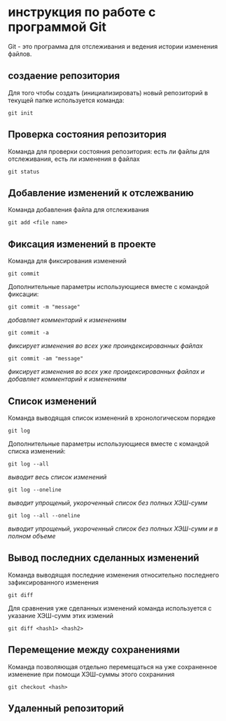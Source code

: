 # инструкция по работе с программой Git

Git - это программа для отслеживания и ведения истории изменения файлов.

## создаение репозитория

Для того чтобы создать (инициализировать) новый репозиторий в текущей папке используется команда:

    git init

## Проверка состояния репозитория

Команда для проверки состояния репозитория: есть ли файлы для отслеживания, есть ли изменения в файлах

    git status

## Добавление изменений к отслежванию

Команда добавления файла для отслеживания

    git add <file name>

## Фиксация изменений в проекте

Команда для фиксирования изменений

    git commit
Дополнительные параметры использующиеся вместе с командой фиксации:

    git commit -m "message"
*добавляет комментарий к изменениям*

    git commit -a
*фиксирует изменения во всех уже проиндексированных файлах*

    git commit -am "message"
*фиксирует изменения во всех уже проидексированных файлах и добавляет комментарий к изменениям*

## Список изменений

Команда выводящая список изменений в хронологическом порядке

    git log
Дополнительные параметры использующиеся вместе с командой списка изменений:

    git log --all
*выводит весь список изменений*

    git log --oneline
*выводит упрощеный, укороченный список без полных ХЭШ-сумм*

    git log --all --oneline
*выводит упрощеный, укороченный список без полных ХЭШ-сумм и в полном объеме*

## Вывод последних сделанных изменений

Команда выводящая последние изменения относительно последнего зафиксированного изменения

    git diff

Для сравнения уже сделанных изменений команда используется с указание ХЭШ-сумм этих измений

    git diff <hash1> <hash2>

## Перемещение между сохранениями

Команда позволяющая отдельно перемещаться на уже сохраненное изменение при помощи ХЭШ-суммы этого сохраниния

    git checkout <hash>

## Удаленный репозиторий
